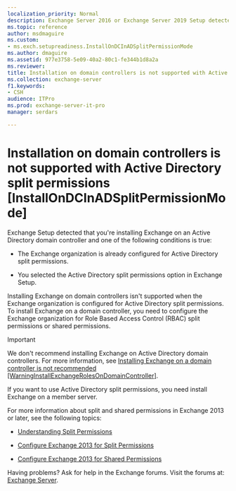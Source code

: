 ```yaml
---
localization_priority: Normal
description: Exchange Server 2016 or Exchange Server 2019 Setup detected that you're installing Exchange on a domain controller in an Active Directory split permissions organization.
ms.topic: reference
author: msdmaguire
ms.custom:
- ms.exch.setupreadiness.InstallOnDCInADSplitPermissionMode
ms.author: dmaguire
ms.assetid: 977e3758-5e09-40a2-80c1-fe344b1d8a2a
ms.reviewer: 
title: Installation on domain controllers is not supported with Active Directory split permissions [InstallOnDCInADSplitPermissionMode]
ms.collection: exchange-server
f1.keywords:
- CSH
audience: ITPro
ms.prod: exchange-server-it-pro
manager: serdars

---
```


# Installation on domain controllers is not supported with Active Directory split permissions [InstallOnDCInADSplitPermissionMode]

Exchange Setup detected that you're installing Exchange on an Active Directory domain controller and one of the following conditions is true:

- The Exchange organization is already configured for Active Directory split permissions.

- You selected the Active Directory split permissions option in Exchange Setup.

Installing Exchange on domain controllers isn't supported when the Exchange organization is configured for Active Directory split permissions. To install Exchange on a domain controller, you need to configure the Exchange organization for Role Based Access Control (RBAC) split permissions or shared permissions.

> [!IMPORTANT]
> We don't recommend installing Exchange on Active Directory domain controllers. For more information, see [Installing Exchange on a domain controller is not recommended [WarningInstallExchangeRolesOnDomainController]](ms-exch-setupreadiness-warninginstallexchangerolesondomaincontroller.md).

If you want to use Active Directory split permissions, you need install Exchange on a member server.

For more information about split and shared permissions in Exchange 2013 or later, see the following topics:

- [Understanding Split Permissions](https://docs.microsoft.com/exchange/understanding-split-permissions-exchange-2013-help)

- [Configure Exchange 2013 for Split Permissions](https://docs.microsoft.com/exchange/configure-exchange-2013-for-split-permissions-exchange-2013-help)

- [Configure Exchange 2013 for Shared Permissions](https://docs.microsoft.com/exchange/configure-exchange-2013-for-shared-permissions-exchange-2013-help)

Having problems? Ask for help in the Exchange forums. Visit the forums at: [Exchange Server](https://social.technet.microsoft.com/forums/office/home?category=exchangeserver).
